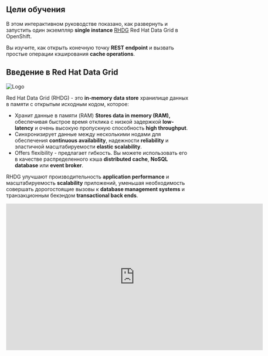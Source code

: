 ## Цели обучения

В этом интерактивном руководстве показано, как развернуть и запустить один экземпляр **single instance** [RHDG](https://www.redhat.com/en/technologies/jboss-middleware/data-grid) Red Hat Data Grid в OpenShift.

Вы изучите, как открыть конечную точку **REST endpoint** и вызвать простые операции кэширования **cache operations**.

## Введение в Red Hat Data Grid

![Logo](/openshift/assets/middleware/rhoar-getting-started-rhdg/rhdg-logo.jpg)

Red Hat Data Grid (RHDG) - это **in-memory data store** хранилище данных в памяти с открытым исходным кодом, которое:

* Хранит данные в памяти (RAM) **Stores data in memory (RAM),** обеспечивая быстрое время отклика с низкой задержкой **low-latency** и очень высокую пропускную способность **high throughput**.
* Синхронизирует данные между несколькими нодами для обеспечения **continuous availability**, надежности **reliability** и эластичной масштабируемости **elastic scalability**.
* Offers flexibility - предлагает гибкость. Вы можете использовать его в качестве распределенного кэша **distributed cache**, **NoSQL database** или **event broker**.

RHDG улучшают производительность **application performance** и масштабируемость **scalability** приложений, уменьшая необходимость совершать дорогостоящие вызовы к **database management systems** и транзакционным бекэндом **transactional back ends**.

<iframe style="width: 700px;height: 400px;" src="https://www.youtube-nocookie.com/embed/OXL4EAS8RXw" frameborder="0" allow="accelerometer; autoplay; encrypted-media; gyroscope; picture-in-picture" allowfullscreen></iframe>